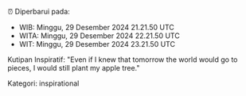⏰ Diperbarui pada:
- WIB: Minggu, 29 Desember 2024 21.21.50 UTC
- WITA: Minggu, 29 Desember 2024 22.21.50 UTC
- WIT: Minggu, 29 Desember 2024 23.21.50 UTC

Kutipan Inspiratif:
"Even if I knew that tomorrow the world would go to pieces, I would still plant my apple tree."


Kategori: inspirational

